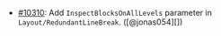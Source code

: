 * [#10310](https://github.com/rubocop/rubocop/issues/10310): Add `InspectBlocksOnAllLevels` parameter in `Layout/RedundantLineBreak`. ([@jonas054][])
